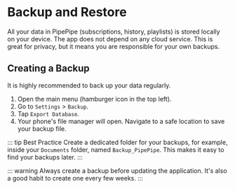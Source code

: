 # Backup and Restore

All your data in PipePipe (subscriptions, history, playlists) is stored locally on your device. The app does not depend on any cloud service. This is great for privacy, but it means you are responsible for your own backups.

## Creating a Backup

It is highly recommended to back up your data regularly.

1.  Open the main menu (hamburger icon in the top left).
2.  Go to `Settings` > `Backup`.
3.  Tap `Export Database`.
4.  Your phone's file manager will open. Navigate to a safe location to save your backup file.

::: tip Best Practice
Create a dedicated folder for your backups, for example, inside your `Documents` folder, named `Backup_PipePipe`. This makes it easy to find your backups later.
:::

::: warning
Always create a backup before updating the application. It's also a good habit to create one every few weeks.
:::
